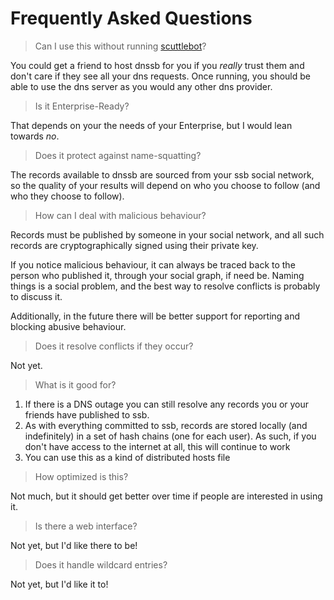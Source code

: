 # Frequently Asked Questions

> Can I use this without running [scuttlebot](http://github.com/ssbc/scuttlebot)?

You could get a friend to host dnssb for you if you _really_ trust them and don't care if they see all your dns requests.
Once running, you should be able to use the dns server as you would any other dns provider.

> Is it Enterprise-Ready?

That depends on your the needs of your Enterprise, but I would lean towards _no_.

> Does it protect against name-squatting?

The records available to dnssb are sourced from your ssb social network, so the quality of your results will depend on who you choose to follow (and who they choose to follow).

> How can I deal with malicious behaviour?

Records must be published by someone in your social network, and all such records are cryptographically signed using their private key.

If you notice malicious behaviour, it can always be traced back to the person who published it, through your social graph, if need be.
Naming things is a social problem, and the best way to resolve conflicts is probably to discuss it.

Additionally, in the future there will be better support for reporting and blocking abusive behaviour.

> Does it resolve conflicts if they occur?

Not yet.

> What is it good for?

1. If there is a DNS outage you can still resolve any records you or your friends have published to ssb.
2. As with everything committed to ssb, records are stored locally (and indefinitely) in a set of hash chains (one for each user). As such, if you don't have access to the internet at all, this will continue to work
3. You can use this as a kind of distributed hosts file

> How optimized is this?

Not much, but it should get better over time if people are interested in using it.

> Is there a web interface?

Not yet, but I'd like there to be!

> Does it handle wildcard entries?

Not yet, but I'd like it to!

